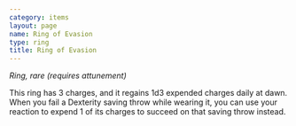 ```yaml
---
category: items
layout: page
name: Ring of Evasion
type: ring
title: Ring of Evasion 
---
```

_Ring, rare (requires attunement)_ 

This ring has 3 charges, and it regains 1d3 expended charges daily at dawn. When you fail a Dexterity saving throw while wearing it, you can use your reaction to expend 1 of its charges to succeed on that saving throw instead. 